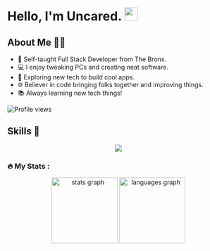 <p align="center">
  <h1>Hello, I'm Uncared. <img src="https://media.giphy.com/media/hvRJCLFzcasrR4ia7z/giphy.gif" width="30px"/></h1>

## About Me 🧑‍💻

- 👋 Self-taught Full Stack Developer from The Bronx.
- 💻 I enjoy tweaking PCs and creating neat software.
- 🚀 Exploring new tech to build cool apps.
- 🌐 Believer in code bringing folks together and improving things.
- 📚 Always learning new tech things!

![Profile views](https://komarev.com/ghpvc/?username=uncared&color=blueviolet)

## Skills 🚀

  <p align="center">
    <a href="https://skillicons.dev">
      <img src="https://skillicons.dev/icons?i=python,lua,nodejs,swift,cpp,cs,c,java,sqlite,mongodb,ruby,mysql,go,typescript,react,vscode,visualstudio,js,css,html,php,bash,rust,scala,dotnet,blender,atom,linux,ps,ae,pr,au,ai,xd" />
    </a>
  </p>
</p>

<h3 align="left">🔥 My Stats :</h3>

<div align="center">
  <img src="https://github-readme-stats.vercel.app/api?username=uncared&hide_title=false&hide_rank=false&show_icons=true&include_all_commits=true&count_private=true&disable_animations=false&theme=dark&locale=en&hide_border=true&order=1" height="150" alt="stats graph"  />
  <img src="https://github-readme-stats.vercel.app/api/top-langs?username=uncared&locale=en&hide_title=false&layout=compact&card_width=320&langs_count=5&theme=dark&hide_border=true&order=2" height="150" alt="languages graph"  />
</div>
